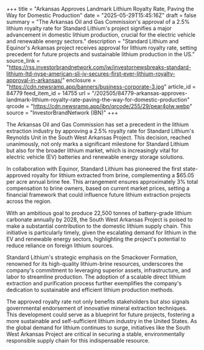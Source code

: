 +++
title = "Arkansas Approves Landmark Lithium Royalty Rate, Paving the Way for Domestic Production"
date = "2025-05-29T15:45:16Z"
draft = false
summary = "The Arkansas Oil and Gas Commission's approval of a 2.5% lithium royalty rate for Standard Lithium's project signifies a major advancement in domestic lithium production, crucial for the electric vehicle and renewable energy sectors."
description = "Standard Lithium and Equinor's Arkansas project receives approval for lithium royalty rate, setting precedent for future projects and sustainable lithium production in the US."
source_link = "https://rss.investorbrandnetwork.com/iw/investornewsbreaks-standard-lithium-ltd-nyse-american-sli-jv-secures-first-ever-lithium-royalty-approval-in-arkansas/"
enclosure = "https://cdn.newsramp.app/banners/business-corporate-3.jpg"
article_id = 84779
feed_item_id = 14755
url = "/202505/84779-arkansas-approves-landmark-lithium-royalty-rate-paving-the-way-for-domestic-production"
qrcode = "https://cdn.newsramp.app/ibn/qrcode/255/29/pear4oIw.webp"
source = "InvestorBrandNetwork (IBN)"
+++

<p>The Arkansas Oil and Gas Commission has set a precedent in the lithium extraction industry by approving a 2.5% royalty rate for Standard Lithium's Reynolds Unit in the South West Arkansas Project. This decision, reached unanimously, not only marks a significant milestone for Standard Lithium but also for the broader lithium market, which is increasingly vital for electric vehicle (EV) batteries and renewable energy storage solutions.</p><p>In collaboration with Equinor, Standard Lithium has pioneered the first state-approved royalty for lithium extracted from brine, complementing a $65.05 per acre annual brine fee. This arrangement ensures approximately 3% total compensation to brine owners, based on current market prices, setting a financial framework that could influence future lithium extraction projects across the region.</p><p>With an ambitious goal to produce 22,500 tonnes of battery-grade lithium carbonate annually by 2028, the South West Arkansas Project is poised to make a substantial contribution to the domestic lithium supply chain. This initiative is particularly timely, given the escalating demand for lithium in the EV and renewable energy sectors, highlighting the project's potential to reduce reliance on foreign lithium sources.</p><p>Standard Lithium's strategic emphasis on the Smackover Formation, renowned for its high-quality lithium-brine resources, underscores the company's commitment to leveraging superior assets, infrastructure, and labor to streamline production. The adoption of a scalable direct lithium extraction and purification process further exemplifies the company's dedication to sustainable and efficient lithium production methods.</p><p>The approved royalty rate not only benefits stakeholders but also signals governmental endorsement of innovative mineral extraction techniques. This development could serve as a blueprint for future projects, fostering a more sustainable and self-sufficient lithium industry in the United States. As the global demand for lithium continues to surge, initiatives like the South West Arkansas Project are critical in securing a stable, environmentally responsible supply chain for this indispensable resource.</p>